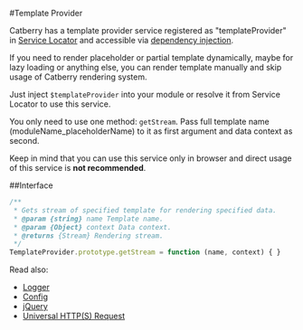 #Template Provider

Catberry has a template provider service registered as "templateProvider" in 
[Service Locator](../service-locator.md) and accessible via 
[dependency injection](../dependency-injection.md).

If you need to render placeholder or partial template
dynamically, maybe for lazy loading or anything else, you can render template
manually and skip usage of Catberry rendering system.

Just inject `$templateProvider` into your module or resolve it from 
Service Locator to use this service.

You only need to use one method: `getStream`. Pass full 
template name (moduleName_placeholderName) to it as first argument 
and data context as second.

Keep in mind that you can use this service only in browser and direct usage of
this service is **not recommended**.

##Interface
```javascript
/**
 * Gets stream of specified template for rendering specified data.
 * @param {string} name Template name.
 * @param {Object} context Data context.
 * @returns {Stream} Rendering stream.
 */
TemplateProvider.prototype.getStream = function (name, context) { }
```

Read also:

* [Logger](logger.md)
* [Config](config.md)
* [jQuery](jquery.md)
* [Universal HTTP(S) Request](universal-http-request.md)